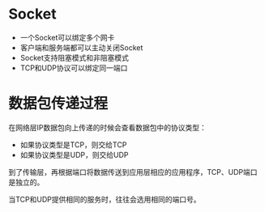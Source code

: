 # Socket

- 一个Socket可以绑定多个网卡
- 客户端和服务端都可以主动关闭Socket
- Socket支持阻塞模式和非阻塞模式
- TCP和UDP协议可以绑定同一端口

# 数据包传递过程

在网络层IP数据包向上传递的时候会查看数据包中的协议类型：

- 如果协议类型是TCP，则交给TCP
- 如果协议类型是UDP，则交给UDP

到了传输层，再根据端口将数据传送到应用层相应的应用程序，TCP、UDP端口是独立的。

当TCP和UDP提供相同的服务时，往往会选用相同的端口号。
